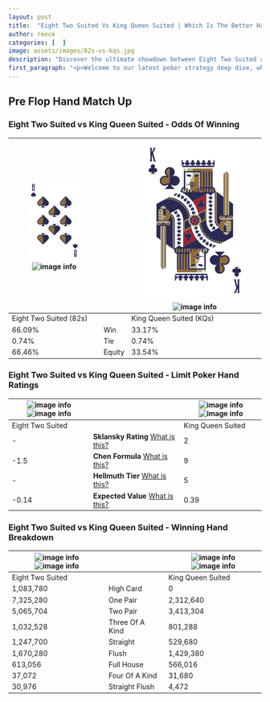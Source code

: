```yaml
---
layout: post
title:  "Eight Two Suited Vs King Queen Suited | Which Is The Better Hand In Poker? A Complete Guide"
author: reece
categories: [  ]
image: assets/images/82s-vs-kqs.jpg
description: "Discover the ultimate showdown between Eight Two Suited and King Queen Suited in poker! Uncover the odds, strategies, and scenarios where one hand triumphs over the other. Get ready to up your poker game with this thrilling analysis."
first_paragraph: "<p>Welcome to our latest poker strategy deep dive, where we're pitting two distinct hands against each other in a high-stakes showdown: Eight Two Suited vs King Queen Suited.</p><p>In the dynamic world of poker, every decision counts, and knowing which hand holds the upper hand is key to your success at the table.</p><p>In this article, we'll dissect these two hands, explore the scenarios where one dominates the other, and equip you with the knowledge to make strategic choices that can tip the odds in your favor.</p><p>Get ready to unravel the intriguing dynamics of these poker hands and elevate your game to new heights.</p>"
---
```




[comment]: # (sp0)

## Pre Flop Hand Match Up

<div class="table hand-ratings" markdown="1"> 



### Eight Two Suited vs King Queen Suited - Odds Of Winning


    
| ![image info](assets/images/hand1/8.png) ![image info](assets/images/hand1/2s.png) |  | ![image info](assets/images/hand2/K.png) ![image info](assets/images/hand2/qs.png) |
| -------- | -------- | -------- |
| Eight Two Suited (82s) |  | King Queen Suited (KQs) |
| 66.09% | Win | 33.17% |
| 0.74% | Tie | 0.74% |
| 66.46% | Equity | 33.54% |




[comment]: # (sp1)



### Eight Two Suited vs King Queen Suited - Limit Poker Hand Ratings


    
| ![image info](https://www.riverpairs.com/assets/images/hand1/8.png) ![image info](https://www.riverpairs.com/assets/images/hand1/2s.png) |  | ![image info](https://www.riverpairs.com/assets/images/hand2/K.png) ![image info](https://www.riverpairs.com/assets/images/hand2/qs.png) |
| -------- | -------- | -------- |
| Eight Two Suited |  | King Queen Suited |
| - | **Sklansky Rating** [What is this?](/sklansky-rating-explained) | 2 |
| -1.5 | **Chen Formula** [What is this?](/chen-formula-explained) | 9 |
| - | **Hellmuth Tier** [What is this?](/Hellmuth-tier-explained) | 5 |
| -0.14 | **Expected Value** [What is this?](/expected-value-explained) | 0.39 |




[comment]: # (sp2)



### Eight Two Suited vs King Queen Suited - Winning Hand Breakdown


    
| ![image info](https://www.riverpairs.com/assets/images/hand1/8.png) ![image info](https://www.riverpairs.com/assets/images/hand1/2s.png) |  | ![image info](https://www.riverpairs.com/assets/images/hand2/K.png) ![image info](https://www.riverpairs.com/assets/images/hand2/qs.png) |
| -------- | -------- | -------- |
| Eight Two Suited |  | King Queen Suited |
| 1,083,780 | High Card | 0 |
| 7,325,280 | One Pair | 2,312,640 |
| 5,065,704 | Two Pair | 3,413,304 |
| 1,032,528 | Three Of A Kind | 801,288 |
| 1,247,700 | Straight | 529,680 |
| 1,670,280 | Flush | 1,429,380 |
| 613,056 | Full House | 566,016 |
| 37,072 | Four Of A Kind | 31,680 |
| 30,976 | Straight Flush | 4,472 |




[comment]: # (sp3)



</div>

[comment]: # (sp4)



[comment]: # (sp5)


